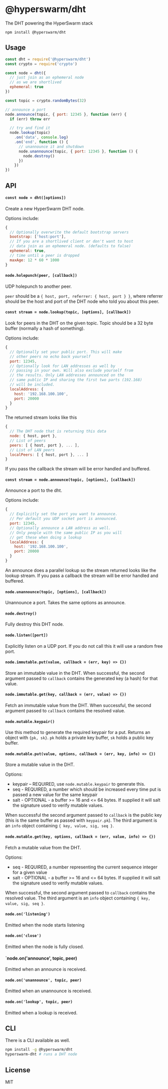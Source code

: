 # @hyperswarm/dht

The DHT powering the HyperSwarm stack

```
npm install @hyperswarm/dht
```

## Usage

``` js
const dht = require('@hyperswarm/dht')
const crypto = require('crypto')

const node = dht({
  // just join as an ephemeral node
  // as we are shortlived
  ephemeral: true
})

const topic = crypto.randomBytes(32)

// announce a port
node.announce(topic, { port: 12345 }, function (err) {
  if (err) throw err

  // try and find it
  node.lookup(topic)
    .on('data', console.log)
    .on('end', function () {
      // unannounce it and shutdown
      node.unannounce(topic, { port: 12345 }, function () {
        node.destroy()
      })
    })
})
```

## API

#### `const node = dht([options])`

Create a new HyperSwarm DHT node.

Options include:

```js
{
  // Optionally overwrite the default bootstrap servers
  bootstrap: ['host:port'],
  // If you are a shortlived client or don't want to host
  // data join as an ephemeral node. (defaults to false)
  ephemeral: true,
  // time until a peer is dropped
  maxAge: 12 * 60 * 1000
}
```

#### `node.holepunch(peer, [callback])`

UDP holepunch to another peer.

`peer` should be a `{ host, port, referrer: { host, port } }`,
where referrer should be the host and port of the DHT node who told you about this peer.

#### `const stream = node.lookup(topic, [options], [callback])`

Look for peers in the DHT on the given topic. Topic should be a 32 byte buffer (normally a hash of something).

Options include:

```js
{
  // Optionally set your public port. This will make
  // other peers no echo back yourself
  port: 12345,
  // Optionally look for LAN addresses as well by
  // passing in your own. Will also exclude yourself from
  // the results. Only LAN addresses announced on the
  // same public IP and sharing the first two parts (192.168)
  // will be included.
  localAddress: {
    host: '192.168.100.100',
    port: 20000
  }
}
```

The returned stream looks like this

```js
{
  // The DHT node that is returning this data
  node: { host, port },
  // List of peers
  peers: [ { host, port }, ... ],
  // List of LAN peers
  localPeers: [ { host, port }, ... ]
}
```

If you pass the callback the stream will be error handled and buffered.

#### `const stream = node.announce(topic, [options], [callback])`

Announce a port to the dht.

Options include:

```js
{
  // Explicitly set the port you want to announce.
  // Per default you UDP socket port is announced.
  port: 12345,
  // Optionally announce a LAN address as well.
  // Only people with the same public IP as you will
  // get these when doing a lookup
  localAddress: {
    host: '192.168.100.100',
    port: 20000
  }
}
```

An announce does a parallel lookup so the stream returned looks like the lookup stream.
If you pass a callback the stream will be error handled and buffered.

#### `node.unannounce(topic, [options], [callback])`

Unannounce a port. Takes the same options as announce.

#### `node.destroy()`

Fully destroy this DHT node.

#### `node.listen([port])`

Explicitly listen on a UDP port.
If you do not call this it will use a random free port.


#### `node.immutable.put(value, callback = (err, key) => {})`

Store an immutable value in the DHT. When successful, the second argument passed
to `callback` contains the generated key (a hash) for that value.

#### `node.immutable.get(key, callback = (err, value) => {})`

Fetch an immutable value from the DHT. When successful, the second argument passed
to `callback` contains the resolved value.

#### `node.mutable.keypair()`

Use this method to generate the required keypair for a put.
Returns an object with `{pk, sk}`. `pk` holds a private key buffer,
`sk` holds a public key buffer.

#### `node.mutable.put(value, options, callback = (err, key, info) => {})`

Store a mutable value in the DHT.

Options:

* keypair – REQUIRED, use `node.mutable.keypair` to generate this.
* seq - REQUIRED, a number which should be increased every time put is passed a new value for the same keypair
* salt - OPTIONAL - a buffer >= 16 and <= 64 bytes. If supplied it will salt the signature used to verify mutable values.

When successful the second argument passed to `callback` is the public key
(this is the same buffer as passed with `keypair.pk`). The third argument
is an `info` object containing `{ key, value, sig, seq }`. 

#### `node.mutable.get(key, options, callback = (err, value, info) => {})`

Fetch a mutable value from the DHT. 

Options:

* seq - REQUIRED, a number representing the current sequence integer for a given value
* salt - OPTIONAL - a buffer >= 16 and <= 64 bytes. If supplied it will salt the signature used to verify mutable values.

When successful, the second argument passed to `callback` contains the resolved value. The third argument is an `info` object containing `{ key, value, sig, seq }`. 


#### `node.on('listening')`

Emitted when the node starts listening

#### `node.on('close')`

Emitted when the node is fully closed.

#### `node.on('announce', topic, peer)

Emitted when an announce is received.

#### `node.on('unannounce', topic, peer)`

Emitted when an unannounce is received.

#### `node.on('lookup', topic, peer)`

Emitted when a lookup is received.

## CLI

There is a CLI available as well.

```sh
npm install -g @hyperswarm/dht
hyperswarm-dht # runs a DHT node
```

## License

MIT
